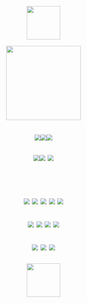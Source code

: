<div align="center">
  <img height="90" src="https://64.media.tumblr.com/0a06f73365baf0bb4655d7ff0327ebff/b616fdcd1c008954-18/s400x600/1ea920d091e266753d2e17296d5ee25d204b170a.pnj"  />
</div>

<br clear="both">

<div align="center">
  <img height="200" src="https://64.media.tumblr.com/0875c8f8bbbc1c76c295ff021802e89d/e94fbf6e87725e8b-9f/s400x600/eb728b7d2c56b8971e0fe21ac20b0b7355d6796f.pnj"  />
</div>

<div align="center">
  
# <p align="center"> ![](https://64.media.tumblr.com/c62a19d08a0dadf9fcb06d29963e49c1/b4efadd60ae6c6cc-f7/s250x400/a5612be3bc89d2b538bd4c899c02c3c4d73ebfe0.gifv)![](https://files.catbox.moe/79tzzm.gif)![](https://files.catbox.moe/dbzzwr.gif)<p align="center"> ![](https://files.catbox.moe/31a75j.gif)![](https://camo.githubusercontent.com/8fe19f088c2a1efb1498fdb9b133d9a58aa0a5a43489f207ad90316e5d4bd70a/68747470733a2f2f79326b2e6e656f6369746965732e6f72672f626c696e6b69657a2f766931362e676966) ![](https://64.media.tumblr.com/68580a8b0fdf94a757335deff313cc9d/b4efadd60ae6c6cc-e3/s250x400/82f83b5e49050cac0cfcc331b56d9596239657ee.gifv)  
<div align="center"><img height="16" src="https://pix.crd.co/assets/images/gallery22/fb1d9823_original.gif?v=52ef41fa" 
  <img height="13" src="https://vermillion.drr.ac/assets/images/gallery01/9e3433a2.gif?v=7ca7602c"


###
# <p align="center"> ![](https://images-ext-1.discordapp.net/external/tECa2EmNmBpUTbDfcuK3wpjQoypSZnvKz2OMMksWP5s/%3Fv%3D6a50b904/https/supplies.ju.mp/assets/images/gallery01/5fb0f1c9_original.gif) ![](https://supplies.ju.mp/assets/images/gallery02/65cd445b_original.png?v=6a50b904) ![](https://collection.ju.mp/assets/images/gallery03/a75ff5a0_original.gif?v=0236594d) ![](https://images-wixmp-ed30a86b8c4ca887773594c2.wixmp.com/f/bc5b623f-e4cd-4d14-ba32-48a689824483/d1zj60s-740e8e6a-066b-4cbd-b1a8-c110c72ccfa6.gif?token=eyJ0eXAiOiJKV1QiLCJhbGciOiJIUzI1NiJ9.eyJzdWIiOiJ1cm46YXBwOjdlMGQxODg5ODIyNjQzNzNhNWYwZDQxNWVhMGQyNmUwIiwiaXNzIjoidXJuOmFwcDo3ZTBkMTg4OTgyMjY0MzczYTVmMGQ0MTVlYTBkMjZlMCIsIm9iaiI6W1t7InBhdGgiOiJcL2ZcL2JjNWI2MjNmLWU0Y2QtNGQxNC1iYTMyLTQ4YTY4OTgyNDQ4M1wvZDF6ajYwcy03NDBlOGU2YS0wNjZiLTRjYmQtYjFhOC1jMTEwYzcyY2NmYTYuZ2lmIn1dXSwiYXVkIjpbInVybjpzZXJ2aWNlOmZpbGUuZG93bmxvYWQiXX0.JxpQ0LmYhWNAQvBmrO37diVnS433Ieqda6dQRjw8L9k) ![](https://y2k.neocities.org/stamps/roses.png) <p align="center"> ![](https://y2k.neocities.org/stamps/tumblr_inline_pe6lc7ijO61v11djx_1280.gif) ![](https://y2k.neocities.org/stamps2/aesthetic_stamp__1_by_sinnamonroli-db7zw1f.gif) ![](https://graphic.neocities.org/9d03d197-d869-4350-9b97-b94389964803.png) ![](https://images-wixmp-ed30a86b8c4ca887773594c2.wixmp.com/f/5b5712f7-803b-4b98-ba97-749f1a107087/da42u4g-28a31600-c938-4949-b5ac-13f40826f3ef.gif?token=eyJ0eXAiOiJKV1QiLCJhbGciOiJIUzI1NiJ9.eyJzdWIiOiJ1cm46YXBwOjdlMGQxODg5ODIyNjQzNzNhNWYwZDQxNWVhMGQyNmUwIiwiaXNzIjoidXJuOmFwcDo3ZTBkMTg4OTgyMjY0MzczYTVmMGQ0MTVlYTBkMjZlMCIsIm9iaiI6W1t7InBhdGgiOiJcL2ZcLzViNTcxMmY3LTgwM2ItNGI5OC1iYTk3LTc0OWYxYTEwNzA4N1wvZGE0MnU0Zy0yOGEzMTYwMC1jOTM4LTQ5NDktYjVhYy0xM2Y0MDgyNmYzZWYuZ2lmIn1dXSwiYXVkIjpbInVybjpzZXJ2aWNlOmZpbGUuZG93bmxvYWQiXX0.1nkgGCG1OJT7NKysLYsClRdFuOyYyfyU8PMP5A6l-v0) <p align="center"> ![](https://64.media.tumblr.com/4b6390c93f60a4522b3a119f7f921d2a/tumblr_pufybm69P51xbgu08o7_100.gifv) ![](https://64.media.tumblr.com/1cb1dfc6684f6ba7803f0152b2cd1c50/tumblr_pufybm69P51xbgu08o4_100.gifv) ![](https://64.media.tumblr.com/f81b7a0170c521258a63f28cd25cf4f7/tumblr_pufybm69P51xbgu08o8_100.gifv)<p align="center"><img height="90" src="https://64.media.tumblr.com/71ac74e020b23acc2361a4ce5e25e1c1/b616fdcd1c008954-84/s400x600/665dff181f021c2d28827237768819629315620a.pnj"  />
